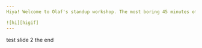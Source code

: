 ```yaml
---
Hiya! Welcome to Olaf's standup workshop. The most boring 45 minutes of your life = D

![hi][higif]
---
```

test slide 2 the end

[higif]: https://media.giphy.com/media/xT9IgmYU3ZVaCjGafm/giphy.gif "Hi gif slide 1"
